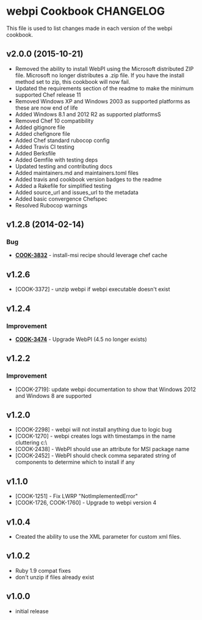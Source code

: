 webpi Cookbook CHANGELOG
=======================
This file is used to list changes made in each version of the webpi cookbook.


v2.0.0 (2015-10-21)
-------------------
- Removed the ability to install WebPI using the Microsoft distributed ZIP file.  Microsoft no longer distributes a .zip file.  If you have the install method set to zip, this cookbook will now fail.
- Updated the requirements section of the readme to make the minimum supported Chef release 11
- Removed Windows XP and Windows 2003 as supported platforms as these are now end of life
- Added Windows 8.1 and 2012 R2 as supported platformsS
- Removed Chef 10 compatibility
- Added gitignore file
- Added chefignore file
- Added Chef standard rubocop config
- Added Travis CI testing
- Added Berksfile
- Added Gemfile with testing deps
- Updated testing and contributing docs
- Added maintainers.md and maintainers.toml files
- Added travis and cookbook version badges to the readme
- Added a Rakefile for simplified testing
- Added source_url and issues_url to the metadata
- Added basic convergence Chefspec
- Resolved Rubocop warnings

v1.2.8 (2014-02-14)
-------------------
### Bug
- **[COOK-3832](https://tickets.chef.io/browse/COOK-3832)** - install-msi recipe should leverage chef cache

v1.2.6
------
- [COOK-3372] - unzip webpi if webpi executable doesn't exist

v1.2.4
------
### Improvement
- **[COOK-3474](https://tickets.chef.io/browse/COOK-3474)** - Upgrade WebPI (4.5 no longer exists)

v1.2.2
------
### Improvement
- [COOK-2719]: update webpi documentation to show that Windows 2012
  and Windows 8 are supported

v1.2.0
------
* [COOK-2298] - webpi will not install anything due to logic bug
* [COOK-1270] - webpi creates logs with timestamps in the name
  cluttering c:\
* [COOK-2438] - WebPI should use an attribute for MSI package name
* [COOK-2452] - WebPI should check comma separated string of
  components to determine which to install if any

v1.1.0
------
* [COOK-1251] - Fix LWRP "NotImplementedError"
* [COOK-1726, COOK-1760] - Upgrade to webpi version 4

v1.0.4
------
* Created the ability to use the XML parameter for custom xml files.

v1.0.2
------
* Ruby 1.9 compat fixes
* don't unzip if files already exist

v1.0.0
------
* initial release

